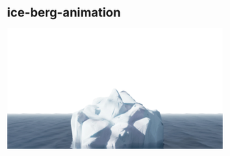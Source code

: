 # ice-berg-animation
<!-- <p align="center"><img src="https://sensipleo365-my.sharepoint.com/:v:/g/personal/vignesh_ramesh_sensiple_com/EUr1GckOJZRAs4_XysYTMOYBprBiHLGLcpBDw0rkR8mXFg?e=0zdvUc"></p> -->
<p align="center"><img src="./assets/img/desktop-images/1.webp"></p>
